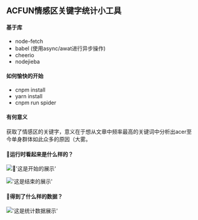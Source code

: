 ## ACFUN情感区关键字统计小工具

#### 基于库
- node-fetch
- babel (使用async/awat进行异步操作)
- cheerio
- nodejieba

#### 如何愉快的开始
- cnpm install
- yarn install 
- cnpm run spider

#### 有何意义
获取了情感区的关键字，意义在于想从文章中频率最高的关键词中分析出acer至今单身群体如此众多的原因（大雾。

#### 运行时看起来是什么样的？
!['这是开始的展示'](http://ot0t8s1mo.bkt.clouddn.com/F7496245-81E1-483D-AA4E-CCA8A9698246.png)

!['这是结束的展示'](http://ot0t8s1mo.bkt.clouddn.com/FD467728-8DC4-4B2A-8775-DB4FF4812CF1.png)

#### 得到了什么样的数据？
!['这是统计数据展示'](http://ot0t8s1mo.bkt.clouddn.com/7FE17159-7581-47FF-84AF-C7E42443D37A.png)